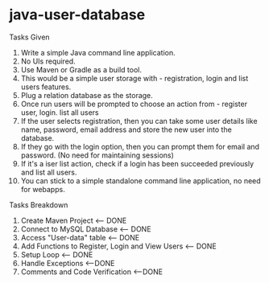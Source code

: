 # java-user-database

Tasks Given
  1. Write a simple Java command line application.
  2. No UIs required.
  3. Use Maven or Gradle as a build tool.
  4. This would be a simple user storage with - registration, login and list users features.
  5. Plug a relation database as the storage.
  6. Once run users will be prompted to choose an action from - register user, login. list all users
  7. If the user selects registration, then you can take some user details like name, password, email address and store the new user into the database.
  8. If they go with the login option, then you can prompt them for email and password. (No need for maintaining sessions)
  9. If it's a iser list action, check if a login has been succeeded previously and list all users.
  10. You can stick to a simple standalone command line application, no need for webapps.

Tasks Breakdown
  1. Create Maven Project <-- DONE
  2. Connect to MySQL Database <-- DONE
  3. Access "User-data" table <-- DONE
  4. Add Functions to Register, Login and View Users <-- DONE
  5. Setup Loop <-- DONE
  6. Handle Exceptions  <--DONE
  7. Comments and Code Verification <--DONE
